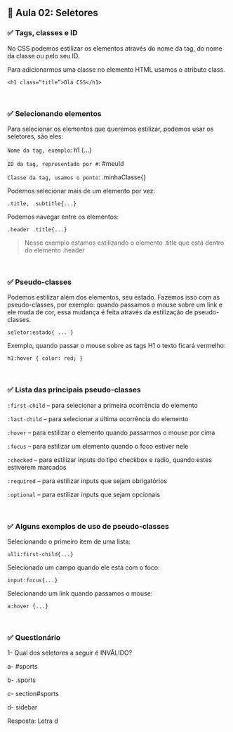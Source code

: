 ## 📝 Aula 02: Seletores
### ✅ Tags, classes e ID 
No CSS podemos estilizar os elementos através do nome da tag, do nome da 
classe ou pelo seu ID.

Para adicionarmos uma classe no elemento HTML usamos o atributo class.
```
<h1 class=“title”>Olá CSS</h1>
```

<br>

### ✅ Selecionando elementos
Para selecionar os elementos que queremos estilizar, podemos usar os seletores, são eles:

``Nome da tag, exemplo``: h1 {...}

``ID da tag, representado por #``: #meuId

``Classe da tag, usamos o ponto``: .minhaClasse{}

Podemos selecionar mais de um elemento por vez:
```
.title, .subtitle{...}
```

Podemos navegar entre os elementos:
```
.header .title{...}
```

> Nesse exemplo estamos estilizando o elemento .title que está dentro do elemento .header

<br>

### ✅ Pseudo-classes
Podemos estilizar além dos elementos, seu estado. Fazemos isso com as pseudo-classes, por exemplo: quando passamos o mouse sobre um link e ele muda de cor, essa mudança é feita através da estilização de pseudo-classes.
```
seletor:estado{ ... }
```

Exemplo, quando passar o mouse sobre as tags H1 o texto ficará vermelho:
```
h1:hover { color: red; }
```

<br>

### ✅ Lista das principais pseudo-classes
``:first-child`` – para selecionar a primeira ocorrência do elemento

``:last-child`` – para selecionar a última ocorrência do elemento

``:hover`` – para estilizar o elemento quando passarmos o mouse por cima

``:focus`` – para estilizar um elemento quando o foco estiver nele

``:checked`` – para estilizar inputs do tipo checkbox e radio, quando estes estiverem marcados

``:required`` – para estilizar inputs que sejam obrigatórios

``:optional`` – para estilizar inputs que sejam opcionais

<br>

### ✅ Alguns exemplos de uso de pseudo-classes
Selecionando o primeiro item de uma lista:
```
ulli:first-child{...}
```

Selecionado um campo quando ele está com o foco:
```
input:focus{...}
```

Selecionando um link quando passamos o mouse:
```
a:hover {...}
```

<br>

### ✅ Questionário
1- Qual dos seletores a seguir é INVÁLIDO?

a- #sports

b- .sports

c- section#sports

d- sidebar

Resposta: Letra d